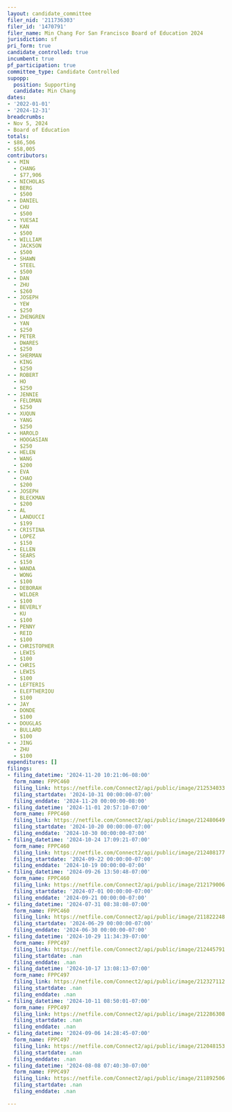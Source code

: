 ```yaml
---
layout: candidate_committee
filer_nid: '211736303'
filer_id: '1470791'
filer_name: Min Chang For San Francisco Board of Education 2024
jurisdiction: sf
pri_form: true
candidate_controlled: true
incumbent: true
pf_participation: true
committee_type: Candidate Controlled
supopp:
  position: Supporting
  candidate: Min Chang
dates:
- '2022-01-01'
- '2024-12-31'
breadcrumbs:
- Nov 5, 2024
- Board of Education
totals:
- $86,506
- $58,005
contributors:
- - MIN
  - CHANG
  - $77,906
- - NICHOLAS
  - BERG
  - $500
- - DANIEL
  - CHU
  - $500
- - YUESAI
  - KAN
  - $500
- - WILLIAM
  - JACKSON
  - $500
- - SHAWN
  - STEEL
  - $500
- - DAN
  - ZHU
  - $260
- - JOSEPH
  - YEW
  - $250
- - ZHENGREN
  - YAN
  - $250
- - PETER
  - DWARES
  - $250
- - SHERMAN
  - KING
  - $250
- - ROBERT
  - HO
  - $250
- - JENNIE
  - FELDMAN
  - $250
- - XUQUN
  - YANG
  - $250
- - HAROLD
  - HOOGASIAN
  - $250
- - HELEN
  - WANG
  - $200
- - EVA
  - CHAO
  - $200
- - JOSEPH
  - BLECKMAN
  - $200
- - AL
  - LANDUCCI
  - $199
- - CRISTINA
  - LOPEZ
  - $150
- - ELLEN
  - SEARS
  - $150
- - WANDA
  - WONG
  - $100
- - DEBORAH
  - WILDER
  - $100
- - BEVERLY
  - KU
  - $100
- - PENNY
  - REID
  - $100
- - CHRISTOPHER
  - LEWIS
  - $100
- - CHRIS
  - LEWIS
  - $100
- - LEFTERIS
  - ELEFTHERIOU
  - $100
- - JAY
  - DONDE
  - $100
- - DOUGLAS
  - BULLARD
  - $100
- - JING
  - ZHU
  - $100
expenditures: []
filings:
- filing_datetime: '2024-11-20 10:21:06-08:00'
  form_name: FPPC460
  filing_link: https://netfile.com/Connect2/api/public/image/212534033
  filing_startdate: '2024-10-31 00:00:00-07:00'
  filing_enddate: '2024-11-20 00:00:00-08:00'
- filing_datetime: '2024-11-01 20:57:10-07:00'
  form_name: FPPC460
  filing_link: https://netfile.com/Connect2/api/public/image/212480649
  filing_startdate: '2024-10-20 00:00:00-07:00'
  filing_enddate: '2024-10-30 00:00:00-07:00'
- filing_datetime: '2024-10-24 17:09:21-07:00'
  form_name: FPPC460
  filing_link: https://netfile.com/Connect2/api/public/image/212408177
  filing_startdate: '2024-09-22 00:00:00-07:00'
  filing_enddate: '2024-10-19 00:00:00-07:00'
- filing_datetime: '2024-09-26 13:50:48-07:00'
  form_name: FPPC460
  filing_link: https://netfile.com/Connect2/api/public/image/212179006
  filing_startdate: '2024-07-01 00:00:00-07:00'
  filing_enddate: '2024-09-21 00:00:00-07:00'
- filing_datetime: '2024-07-31 08:38:08-07:00'
  form_name: FPPC460
  filing_link: https://netfile.com/Connect2/api/public/image/211822248
  filing_startdate: '2024-06-29 00:00:00-07:00'
  filing_enddate: '2024-06-30 00:00:00-07:00'
- filing_datetime: '2024-10-29 11:34:39-07:00'
  form_name: FPPC497
  filing_link: https://netfile.com/Connect2/api/public/image/212445791
  filing_startdate: .nan
  filing_enddate: .nan
- filing_datetime: '2024-10-17 13:08:13-07:00'
  form_name: FPPC497
  filing_link: https://netfile.com/Connect2/api/public/image/212327112
  filing_startdate: .nan
  filing_enddate: .nan
- filing_datetime: '2024-10-11 08:50:01-07:00'
  form_name: FPPC497
  filing_link: https://netfile.com/Connect2/api/public/image/212286308
  filing_startdate: .nan
  filing_enddate: .nan
- filing_datetime: '2024-09-06 14:28:45-07:00'
  form_name: FPPC497
  filing_link: https://netfile.com/Connect2/api/public/image/212048153
  filing_startdate: .nan
  filing_enddate: .nan
- filing_datetime: '2024-08-08 07:40:30-07:00'
  form_name: FPPC497
  filing_link: https://netfile.com/Connect2/api/public/image/211892506
  filing_startdate: .nan
  filing_enddate: .nan

---
```

